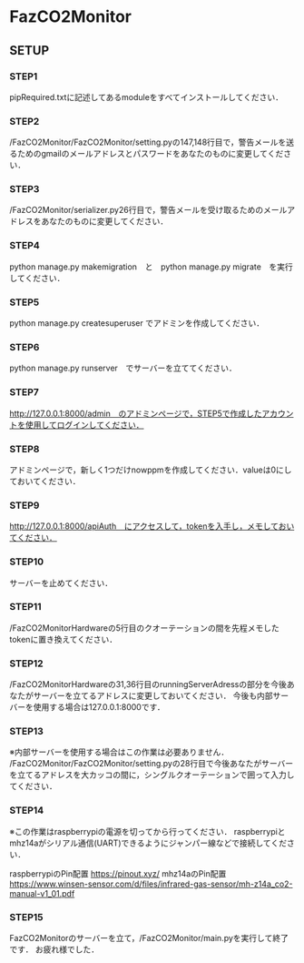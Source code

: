 # FazCO2Monitor


## SETUP


### STEP1

pipRequired.txtに記述してあるmoduleをすべてインストールしてください．


### STEP2

/FazCO2Monitor/FazCO2Monitor/setting.pyの147,148行目で，警告メールを送るためのgmailのメールアドレスとパスワードをあなたのものに変更してください．


### STEP3

/FazCO2Monitor/serializer.py26行目で，警告メールを受け取るためのメールアドレスをあなたのものに変更してください．


### STEP4

python manage.py makemigration　と　python manage.py migrate　を実行してください．


### STEP5

python manage.py createsuperuser でアドミンを作成してください．


### STEP6

python manage.py runserver　でサーバーを立ててください．


### STEP7

http://127.0.0.1:8000/admin　のアドミンページで，STEP5で作成したアカウントを使用してログインしてください．


### STEP8

アドミンページで，新しく1つだけnowppmを作成してください．valueは0にしておいてください．


### STEP9

http://127.0.0.1:8000/apiAuth　にアクセスして，tokenを入手し，メモしておいてください．


### STEP10

サーバーを止めてください．


### STEP11

/FazCO2MonitorHardwareの5行目のクオーテーションの間を先程メモしたtokenに置き換えてください．


### STEP12

/FazCO2MonitorHardwareの31,36行目のrunningServerAdressの部分を今後あなたがサーバーを立てるアドレスに変更しておいてください．
今後も内部サーバーを使用する場合は127.0.0.1:8000です．


### STEP13

※内部サーバーを使用する場合はこの作業は必要ありません．
/FazCO2Monitor/FazCO2Monitor/setting.pyの28行目で今後あなたがサーバーを立てるアドレスを大カッコの間に，シングルクオーテーションで囲って入力してください．


### STEP14

※この作業はraspberrypiの電源を切ってから行ってください．
raspberrypiとmhz14aがシリアル通信(UART)できるようにジャンパー線などで接続してください．

raspberrypiのPin配置	https://pinout.xyz/
mhz14aのPin配置		https://www.winsen-sensor.com/d/files/infrared-gas-sensor/mh-z14a_co2-manual-v1_01.pdf


### STEP15

FazCO2Monitorのサーバーを立て，/FazCO2Monitor/main.pyを実行して終了です．
お疲れ様でした．
